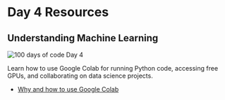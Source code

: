 # Day 4 Resources

## Understanding Machine Learning

![100 days of code Day 4](https://github.com/GritinAI/100DaysofCodeGenerativeAI/blob/main/Images/Day4.jpg)

Learn how to use Google Colab for running Python code, accessing free GPUs, and collaborating on data science projects.

- [Why and how to use Google Colab](https://www.techtarget.com/searchenterpriseai/tutorial/Why-and-how-to-use-Google-Colab)

